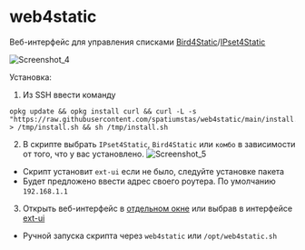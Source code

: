 # web4static


Веб-интерфейс для управления списками [Bird4Static](https://github.com/DennoN-RUS/Bird4Static)/[IPset4Static](https://github.com/DennoN-RUS/IPset4Static)

![Screenshot_4](https://github.com/user-attachments/assets/137b6037-998c-4a3d-9e9e-ebf3879697c6)


Установка:

1. Из SSH ввести команду
```shell
opkg update && opkg install curl && curl -L -s "https://raw.githubusercontent.com/spatiumstas/web4static/main/install.sh" > /tmp/install.sh && sh /tmp/install.sh
```
2. В скрипте выбрать `IPset4Static`, `Bird4Static` или `комбо` в зависимости от того, что у вас установлено.
![Screenshot_5](https://github.com/user-attachments/assets/ca34e58e-45ce-40d5-a3fd-38357e239bf5)


- Скрипт установит `ext-ui` если не было, следуйте установке пакета
- Будет предложено ввести адрес своего роутера. По умолчанию `192.168.1.1`

3. Открыть веб-интерфейс в [отдельном окне](http://192.168.1.1:88/ext-ui/addons/editlist.php) или выбрав в интерфейсе [ext-ui](http://192.168.1.1:88/ext-ui/)


- Ручной запуска скрипта через `web4static` или `/opt/web4static.sh`
